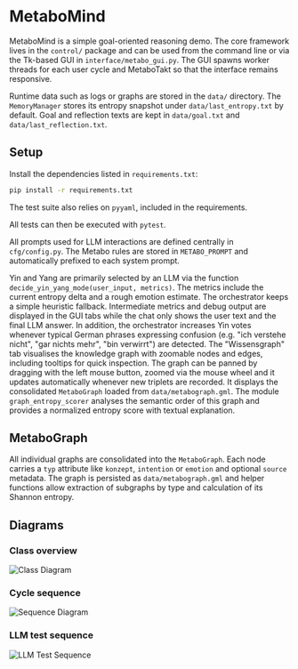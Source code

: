 # MetaboMind

MetaboMind is a simple goal-oriented reasoning demo.  The core framework lives
in the ``control/`` package and can be used from the command line or via the
Tk-based GUI in ``interface/metabo_gui.py``.  The GUI spawns worker threads for
each user cycle and MetaboTakt so that the interface remains responsive.

Runtime data such as logs or graphs are stored in the `data/` directory.
The `MemoryManager` stores its entropy snapshot under
`data/last_entropy.txt` by default. Goal and reflection texts are kept in
`data/goal.txt` and `data/last_reflection.txt`.

## Setup

Install the dependencies listed in `requirements.txt`:

```bash
pip install -r requirements.txt
```

The test suite also relies on `pyyaml`, included in the requirements.

All tests can then be executed with `pytest`.

All prompts used for LLM interactions are defined centrally in `cfg/config.py`.
The Metabo rules are stored in `METABO_PROMPT` and automatically prefixed to
each system prompt.

Yin and Yang are primarily selected by an LLM via the function
`decide_yin_yang_mode(user_input, metrics)`.  The metrics include the current
entropy delta and a rough emotion estimate.  The orchestrator keeps a simple
heuristic fallback.  Intermediate metrics and debug output are displayed in the
GUI tabs while the chat only shows the user text and the final LLM answer.  In
addition, the orchestrator increases Yin votes whenever typical German phrases
expressing confusion (e.g. "ich verstehe nicht", "gar nichts mehr", "bin
verwirrt") are detected.
The "Wissensgraph" tab visualises the knowledge graph with zoomable nodes and
edges, including tooltips for quick inspection. The graph can be panned by
dragging with the left mouse button, zoomed via the mouse wheel and it updates
automatically whenever new triplets are recorded.
It displays the consolidated `MetaboGraph` loaded from `data/metabograph.gml`.
The module `graph_entropy_scorer` analyses the semantic order of this graph and
provides a normalized entropy score with textual explanation.

## MetaboGraph

All individual graphs are consolidated into the `MetaboGraph`. Each node carries
a `typ` attribute like `konzept`, `intention` or `emotion` and optional
`source` metadata. The graph is persisted as `data/metabograph.gml` and helper
functions allow extraction of subgraphs by type and calculation of its Shannon
entropy.

## Diagrams

### Class overview

![Class Diagram](https://www.plantuml.com/plantuml/png/VLJ1Rjim3BtlAtnqiUO7UjXbBO822rQisu2U14PcRM6oQ4ZqMk_hHzbnAijEBZR1zoW-YYArXH2A0nZtIKycCXpfww0jdZnx0di01pNwCwSbFonzZuxHiI6tzz0r9-SFVBMee_V1rSRD9_w4Fxnml1Zt0gx-xdM3WJqmdLDHXVUeJPKaZmBtlnvdUJ7VRuDlPyReUN3igHkUDVayT1IOX1LtnUVAmrjvatiLEVMFgDr69APMWS7p5RoblpZ32qsHfS7gtWAZmWagwyYxHCVtpagdSd9ILcH1LQaHkOApDvr53kLih5XhQIjASD25XdW3WR7efNUdB46ruMxHrwYSTBgCdzk2X-ws2DHxZJdxrLZiWAFv9ByChK__Gs_Pt9kfqnkFQ-pu-AgaFvAsHRa77IGplhEaxe-g8YV9ByOU-rfrthXO_3P9DIQ8DOZvJQnBHobDZgMfGVLEeuyc3sNK8QL_FFv4yI0lO92J9kcJubC14YBnnMxtPJ77YJrYwKJds7AsStGrq3bXQv9NAPAPNgGRqMoHh0df57ziaWtn6RYeUhwcotfbm-GNAKte0uQ26uzGPRmaspLQkgxMjMsihdInPEN_1m00)

### Cycle sequence

![Sequence Diagram](https://www.plantuml.com/plantuml/png/XLB1QiCm3BtdAmovj8UoUmwxRANiK0OR7VHaL4TB38vjP6LTzlLpCaWQ9wpNfwSdFUc1OaVY590o3yHQQG-MnH4PBkvmUbb1dpfbS8OV79WZMAWMAesZRgtoXfy65MjdzxRITYvtrlOCjdebLMDWWhZXNDQL-8nAbudeWS3N7nglQ_ZUCZdVlIj7iTmR5hl7svP2b0JLmuzppLWUpr08RNtBWl6Rin6TACDD2a6jbSq0IDKZcvw_5NdEDI6KUPxTq8Vvq-KAKI7BAWARRKgR7R8GmO8FjUCbSMcr40gCQWqmIlmhnBObJ-nICw77qm7fu_gjBLAlJcFfhW4eIycalK4Ezzt2LrozSUlAAs69dnpI8PiOb4ty1saLbbEc58qDdRQoYsffvqHTdgcdPYjR_BFSfQsa9sqN3vn7ZZ2q9ebR6jZhBm00)

### LLM test sequence

![LLM Test Sequence](https://www.plantuml.com/plantuml/png/PP2z2iCW481tdy8n6V826KgWGwSkfPt5cgC8vXGz2Ntx-bEeiPj-Vdntk0IIdk9cc5HaFRz38F3C9QYLTXAfe5j4xF0LI3xj-QqC7FZ5IlDmgyoPMkFJgOdCt4SKbEvX6DcFPwjfLcqhGAXC1eqkqiWQYKzz6a8qr5MRZMOUoq6y4alZcwU_5iBEitQeVPqworbFR05Sy_zz0000)
